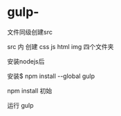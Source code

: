 # gulp-

文件同级创建src

src 内 创建 css js html img 四个文件夹


安装nodejs后




安装$ npm install --global gulp


npm install 初始


运行  gulp
